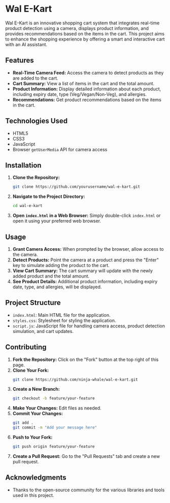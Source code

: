 # Wal E-Kart

Wal E-Kart is an innovative shopping cart system that integrates real-time product detection using a camera, displays product information, and provides recommendations based on the items in the cart. This project aims to enhance the shopping experience by offering a smart and interactive cart with an AI assistant.

## Features

- **Real-Time Camera Feed:** Access the camera to detect products as they are added to the cart.
- **Cart Summary:** View a list of items in the cart and the total amount.
- **Product Information:** Display detailed information about each product, including expiry date, type (Veg/Vegan/Non-Veg), and allergies.
- **Recommendations:** Get product recommendations based on the items in the cart.

## Technologies Used

- HTML5
- CSS3
- JavaScript
- Browser `getUserMedia` API for camera access

## Installation

1. **Clone the Repository:**
   ```bash
   git clone https://github.com/yourusername/wal-e-kart.git
   ```
   
2. **Navigate to the Project Directory:**
   ```bash
   cd wal-e-kart
   ```

3. **Open `index.html` in a Web Browser:**
   Simply double-click `index.html` or open it using your preferred web browser.

## Usage

1. **Grant Camera Access:** When prompted by the browser, allow access to the camera.
2. **Detect Products:** Point the camera at a product and press the "Enter" key to simulate adding the product to the cart.
3. **View Cart Summary:** The cart summary will update with the newly added product and the total amount.
4. **See Product Details:** Additional product information, including expiry date, type, and allergies, will be displayed.

## Project Structure

- `index.html`: Main HTML file for the application.
- `styles.css`: Stylesheet for styling the application.
- `script.js`: JavaScript file for handling camera access, product detection simulation, and cart updates.

## Contributing

1. **Fork the Repository:** Click on the "Fork" button at the top right of this page.
2. **Clone Your Fork:** 
   ```bash
   git clone https://github.com/ninja-whale/wal-e-kart.git
   ```
3. **Create a New Branch:**
   ```bash
   git checkout -b feature/your-feature
   ```
4. **Make Your Changes:** Edit files as needed.
5. **Commit Your Changes:**
   ```bash
   git add .
   git commit -m "Add your message here"
   ```
6. **Push to Your Fork:**
   ```bash
   git push origin feature/your-feature
   ```
7. **Create a Pull Request:** Go to the "Pull Requests" tab and create a new pull request.

## Acknowledgments

- Thanks to the open-source community for the various libraries and tools used in this project.

```

